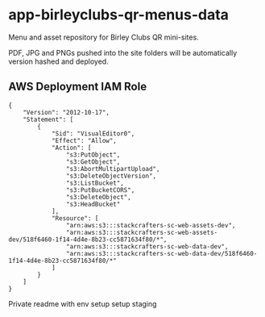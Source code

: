 # app-birleyclubs-qr-menus-data

Menu and asset repository for Birley Clubs QR mini-sites.

PDF, JPG and PNGs pushed into the site folders will be automatically version hashed and deployed.

## AWS Deployment IAM Role

```json5
{
    "Version": "2012-10-17",
    "Statement": [
        {
            "Sid": "VisualEditor0",
            "Effect": "Allow",
            "Action": [
                "s3:PutObject",
                "s3:GetObject",
                "s3:AbortMultipartUpload",
                "s3:DeleteObjectVersion",
                "s3:ListBucket",
                "s3:PutBucketCORS",
                "s3:DeleteObject",
                "s3:HeadBucket"
            ],
            "Resource": [
                "arn:aws:s3:::stackcrafters-sc-web-assets-dev",
                "arn:aws:s3:::stackcrafters-sc-web-assets-dev/518f6460-1f14-4d4e-8b23-cc5871634f80/*",
                "arn:aws:s3:::stackcrafters-sc-web-data-dev",
                "arn:aws:s3:::stackcrafters-sc-web-data-dev/518f6460-1f14-4d4e-8b23-cc5871634f80/*"
            ]
        }
    ]
}
```

Private readme with env setup
setup staging 